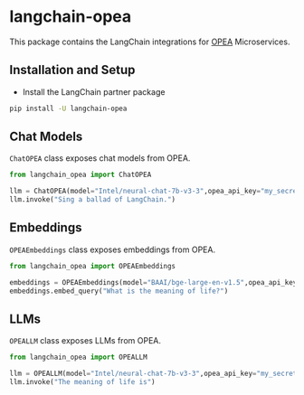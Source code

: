 # langchain-opea

This package contains the LangChain integrations for [OPEA](https://opea.dev/) Microservices.

## Installation and Setup

- Install the LangChain partner package

```bash
pip install -U langchain-opea
```

## Chat Models

`ChatOPEA` class exposes chat models from OPEA.

```python
from langchain_opea import ChatOPEA

llm = ChatOPEA(model="Intel/neural-chat-7b-v3-3",opea_api_key="my_secret_value",opea_api_base="http://localhost:9009/v1")
llm.invoke("Sing a ballad of LangChain.")
```

## Embeddings

`OPEAEmbeddings` class exposes embeddings from OPEA.

```python
from langchain_opea import OPEAEmbeddings

embeddings = OPEAEmbeddings(model="BAAI/bge-large-en-v1.5",opea_api_key="my_secret_value",opea_api_base="http://localhost:6006/v1",)
embeddings.embed_query("What is the meaning of life?")
```

## LLMs

`OPEALLM` class exposes LLMs from OPEA.

```python
from langchain_opea import OPEALLM

llm = OPEALLM(model="Intel/neural-chat-7b-v3-3",opea_api_key="my_secret_value",opea_api_base="http://localhost:9009/v1")
llm.invoke("The meaning of life is")
```
